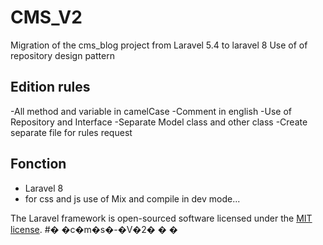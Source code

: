 # CMS_V2
Migration of the cms_blog project from Laravel 5.4 to laravel 8
Use of of repository design pattern

## Edition rules 
-All method and variable in camelCase
-Comment in english
-Use of Repository and Interface
-Separate Model class and other class
-Create separate file for rules request


## Fonction
- Laravel 8
- for css and js use of Mix and compile in dev mode...





The Laravel framework is open-sourced software licensed under the [MIT license](https://opensource.org/licenses/MIT).
#� �c�m�s�-�V�2�
�
�
